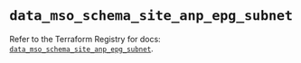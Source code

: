 # `data_mso_schema_site_anp_epg_subnet`

Refer to the Terraform Registry for docs: [`data_mso_schema_site_anp_epg_subnet`](https://registry.terraform.io/providers/ciscodevnet/mso/1.5.3/docs/data-sources/schema_site_anp_epg_subnet).
